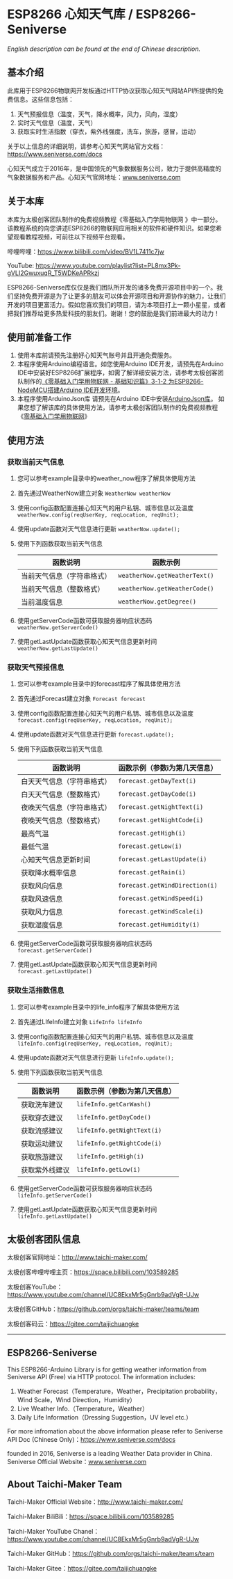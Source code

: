 # ESP8266 心知天气库  / ESP8266-Seniverse

*English description can be found at the end of Chinese description.*

## 基本介绍


此库用于ESP8266物联网开发板通过HTTP协议获取心知天气网站API所提供的免费信息。这些信息包括：

1. 天气预报信息（温度，天气，降水概率，风力，风向，湿度）
2. 实时天气信息（温度，天气）
3. 获取实时生活指数（穿衣，紫外线强度，洗车，旅游，感冒，运动）

关于以上信息的详细说明，请参考心知天气网站官方文档：https://www.seniverse.com/docs

心知天气成立于2016年，是中国领先的气象数据服务公司，致力于提供高精度的气象数据服务和产品。心知天气官网地址：www.seniverse.com 

## 关于本库

本库为太极创客团队制作的免费视频教程《零基础入门学用物联网 》中一部分。该教程系统的向您讲述ESP8266的物联网应用相关的软件和硬件知识。如果您希望观看教程视频，可前往以下视频平台观看。

哔哩哔哩：https://www.bilibili.com/video/BV1L7411c7jw

YouTube: https://www.youtube.com/playlist?list=PL8mx3Pk-gVLI2GwuxuqR_T5WDKeAPRkzj

ESP8266-Seniverse库仅仅是我们团队所开发的诸多免费开源项目中的一个。我们坚持免费开源是为了让更多的朋友可以体会开源项目和开源协作的魅力，让我们开发的项目更富活力。假如您喜欢我们的项目，请为本项目打上一颗小星星，或者把我们推荐给更多热爱科技的朋友们。谢谢！您的鼓励是我们前进最大的动力！

## 使用前准备工作

1. 使用本库前请预先注册好心知天气账号并且开通免费服务。
2. 本程序使用Arduino编程语言。如您使用Arduino IDE开发，请预先在Arduino IDE中安装好ESP8266扩展程序，如需了解详细安装方法，请参考太极创客团队制作的[《零基础入门学用物联网 - 基础知识篇》3-1-2 为ESP8266-NodeMCU搭建Arduino IDE开发环境](http://www.taichi-maker.com/homepage/esp8266-nodemcu-iot/iot-c/nodemcu-arduino-ide/)。
3. 本程序使用ArduinoJson库
   请预先在Arduino IDE中安装[ArduinoJson库](www.arduinojson.org)。 如果您想了解该库的具体使用方法，请参考太极创客团队制作的免费视频教程《[零基础入门学用物联网](http://www.taichi-maker.com/homepage/esp8266-nodemcu-iot/)》

## 使用方法

### 获取当前天气信息

1. 您可以参考example目录中的weather_now程序了解具体使用方法

2. 首先通过WeatherNow建立对象
   `WeatherNow weatherNow`

3. 使用config函数配置连接心知天气的用户私钥、城市信息以及温度
   `weatherNow.config(reqUserKey, reqLocation, reqUnit);`

4. 使用update函数对天气信息进行更新
   `weatherNow.update();`

5. 使用下列函数获取当前天气信息  
	
   | 函数说明                   | 函数示例                      |
   | -------------------------- | ----------------------------- |
   | 当前天气信息（字符串格式） | `weatherNow.getWeatherText()` |
   | 当前天气信息（整数格式）   | `weatherNow.getWeatherCode()` |
   | 当前温度信息               | `weatherNow.getDegree()`      |
   
6. 使用getServerCode函数可获取服务器响应状态码  `weatherNow.getServerCode()`

7. 使用getLastUpdate函数获取心知天气信息更新时间`weatherNow.getLastUpdate()`

### 获取天气预报信息

1. 您可以参考example目录中的forecast程序了解具体使用方法

2. 首先通过Forecast建立对象
   `Forecast forecast`

3. 使用config函数配置连接心知天气的用户私钥、城市信息以及温度
   `forecast.config(reqUserKey, reqLocation, reqUnit);`

4. 使用update函数对天气信息进行更新
   `forecast.update();`

5. 使用下列函数获取当前天气信息  

   | 函数说明                   | 函数示例（参数i为第几天信息）  |
   | -------------------------- | ------------------------------ |
   | 白天天气信息（字符串格式） | `forecast.getDayText(i)`       |
   | 白天天气信息（整数格式）   | `forecast.getDayCode(i)`       |
   | 夜晚天气信息（字符串格式） | `forecast.getNightText(i)`     |
   | 夜晚天气信息（整数格式）   | `forecast.getNightCode(i)`     |
   | 最高气温                   | `forecast.getHigh(i)`          |
   | 最低气温                   | `forecast.getLow(i)`           |
   | 心知天气信息更新时间       | `forecast.getLastUpdate(i)`    |
   | 获取降水概率信息           | `forecast.getRain(i)`          |
   | 获取风向信息               | `forecast.getWindDirection(i)` |
   | 获取风速信息               | `forecast.getWindSpeed(i)`     |
   | 获取风力信息               | `forecast.getWindScale(i)`     |
   | 获取湿度信息               | `forecast.getHumidity(i)`      |

6. 使用getServerCode函数可获取服务器响应状态码  `forecast.getServerCode()`

7. 使用getLastUpdate函数获取心知天气信息更新时间`forecast.getLastUpdate()`

### 获取生活指数信息

1. 您可以参考example目录中的life_info程序了解具体使用方法

2. 首先通过LIfeInfo建立对象
   `LifeInfo lifeInfo`

3. 使用config函数配置连接心知天气的用户私钥、城市信息以及温度
   `lifeInfo.config(reqUserKey, reqLocation, reqUnit);`

4. 使用update函数对天气信息进行更新
   `lifeInfo.update();`

5. 使用下列函数获取当前天气信息  

   | 函数说明       | 函数示例（参数i为第几天信息） |
   | -------------- | ----------------------------- |
   | 获取洗车建议   | `lifeInfo.getCarWash()`       |
   | 获取穿衣建议   | `lifeInfo.getDayCode()`       |
   | 获取流感建议   | `lifeInfo.getNightText(i)`    |
   | 获取运动建议   | `lifeInfo.getNightCode(i)`    |
   | 获取旅游建议   | `lifeInfo.getHigh(i)`         |
   | 获取紫外线建议 | `lifeInfo.getLow(i)`          |

6. 使用getServerCode函数可获取服务器响应状态码  `lifeInfo.getServerCode()`

7. 使用getLastUpdate函数获取心知天气信息更新时间`lifeInfo.getLastUpdate()`

太极创客团队信息
--------
太极创客官网地址：http://www.taichi-maker.com/

太极创客哔哩哔哩主页：https://space.bilibili.com/103589285

太极创客YouTube：https://www.youtube.com/channel/UC8EkxMr5gGnrb9adVgR-UJw

太极创客GitHub：https://github.com/orgs/taichi-maker/teams/team

太极创客码云：https://gitee.com/taijichuangke

-----------------------------

## ESP8266-Seniverse

This ESP8266-Arduino Library is for getting weather information from Seniverse API (Free) via HTTP protocol. The information includes:

1. Weather Forecast（Temperature，Weather，Precipitation probability，Wind Scale，Wind Direction，Humidity）
2. Live Weather Info.（Temperature，Weather）
3. Daily Life Information（Dressing Suggestion，UV level etc.）

For more infromation about the above information please refer to Seniverse API Doc (Chinese Only)：https://www.seniverse.com/docs

founded in 2016, Seniverse is a leading Weather Data provider in China. Seniverse Official Website：www.seniverse.com 

About Taichi-Maker Team
--------

Taichi-Maker Official Website：http://www.taichi-maker.com/

Taichi-Maker BiliBili：https://space.bilibili.com/103589285

Taichi-Maker YouTube Chanel：https://www.youtube.com/channel/UC8EkxMr5gGnrb9adVgR-UJw

Taichi-Maker GitHub：https://github.com/orgs/taichi-maker/teams/team

Taichi-Maker Gitee：https://gitee.com/taijichuangke



